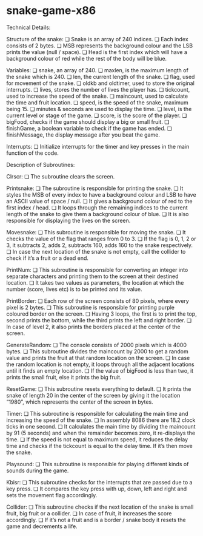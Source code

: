 # snake-game-x86
Technical Details:

  Structure of the snake:
  ❏ Snake is an array of 240 indices.
  ❏ Each index consists of 2 bytes.
  ❏ MSB represents the background colour and the LSB prints the value (null / space).
  ❏ Head is the first index which will have a background colour of red while the rest of the body will be blue.

  Variables:
  ❏ snake, an array of 240.
  ❏ maxlen, is the maximum length of the snake which is 240.
  ❏ len, the current length of the snake.
  ❏ flag, used for movement of the snake.
  ❏ oldkb and oldtimer, used to store the original interrupts.
  ❏ lives, stores the number of lives the player has.
  ❏ tickcount, used to increase the speed of the snake.
  ❏ maincount, used to calculate the time and fruit location.
  ❏ speed, is the speed of the snake, maximum being 15.
  ❏ minutes & seconds are used to display the time.
  ❏ level, is the current level or stage of the game.
  ❏ score, is the score of the player.
  ❏ bigFood, checks if the game should display a big or small fruit.
  ❏ finishGame, a boolean variable to check if the game has ended.
  ❏ finishMessage, the display message after you beat the game.

  Interrupts:
  ❏ Initialize interrupts for the timer and key presses in the main function of the code.

Description of Subroutines:

  Clrscr:
  ❏ The subroutine clears the screen.

  Printsnake:
  ❏ The subroutine is responsible for printing the snake.
  ❏ It styles the MSB of every index to have a background colour and LSB to have an ASCII value of space / null.
  ❏ It gives a background colour of red to the first index / head.
  ❏ It loops through the remaining indices to the current length of the snake to give them a background colour of blue.
  ❏ It is also responsible for displaying the lives on the screen.

  Movesnake:
  ❏ This subroutine is responsible for moving the snake.
  ❏ It checks the value of the flag that ranges from 0 to 3.
  ❏ If the flag is 0, 1, 2 or 3, it subtracts 2, adds 2, subtracts 160, adds 160 to the snake respectively.
  ❏ In case the next location of the snake is not empty, call the collider to check if it’s a fruit or a dead end.

  PrintNum:
  ❏ This subroutine is responsible for converting an integer into separate characters and printing them to the screen at their destined location.
  ❏ It takes two values as parameters, the location at which the number (score, lives etc) is to be printed and its value.

  PrintBorder:
  ❏ Each row of the screen consists of 80 pixels, where every pixel is 2 bytes.
  ❏ This subroutine is responsible for printing purple coloured border on the screen.
  ❏ Having 3 loops, the first is to print the top, second prints the bottom, while the third prints the left and right border.
  ❏ In case of level 2, it also prints the borders placed at the center of the screen.
  
  GenerateRandom:
  ❏ The console consists of 2000 pixels which is 4000 bytes.
  ❏ This subroutine divides the maincount by 2000 to get a random value and prints the fruit at that random location on the screen.
  ❏ In case the random location is not empty, it loops through all the adjacent locations until it finds an empty location.
  ❏ If the value of bigFood is less than two, it prints the small fruit, else it prints the big fruit.
  
  ResetGame:
  ❏ This subroutine resets everything to default.
  ❏ It prints the snake of length 20 in the center of the screen by giving it the location “1980”, which represents the center of the screen in bytes.
  
  Timer:
  ❏ This subroutine is responsible for calculating the main time and increasing the speed of the snake.
  ❏ In assembly 8086 there are 18.2 clock ticks in one second.
  ❏ It calculates the main time by dividing the maincount by 91 (5 seconds) and when the remainder becomes zero, it re-displays the time.
  ❏ If the speed is not equal to maximum speed, it reduces the delay time and checks if the tickcount is equal to the delay time. If it’s then move the snake.
  
  Playsound:
  ❏ This subroutine is responsible for playing different kinds of sounds during the game.
  
  Kbisr:
  ❏ This subroutine checks for the interrupts that are passed due to a key press.
  ❏ It compares the key press with up, down, left and right and sets
  the movement flag accordingly.
  
  Collider:
  ❏ This subroutine checks if the next location of the snake is small fruit, big fruit or a collider.
  ❏ In case of fruit, it increases the score accordingly.
  ❏ If it’s not a fruit and is a border / snake body it resets the game and decrements a life.
